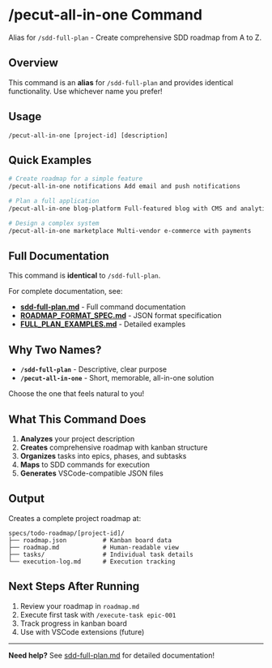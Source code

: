 # /pecut-all-in-one Command

Alias for `/sdd-full-plan` - Create comprehensive SDD roadmap from A to Z.

## Overview

This command is an **alias** for `/sdd-full-plan` and provides identical functionality. Use whichever name you prefer!

## Usage
```
/pecut-all-in-one [project-id] [description]
```

## Quick Examples

```bash
# Create roadmap for a simple feature
/pecut-all-in-one notifications Add email and push notifications

# Plan a full application
/pecut-all-in-one blog-platform Full-featured blog with CMS and analytics

# Design a complex system
/pecut-all-in-one marketplace Multi-vendor e-commerce with payments
```

## Full Documentation

This command is **identical** to `/sdd-full-plan`.

For complete documentation, see:
- **[sdd-full-plan.md](./sdd-full-plan.md)** - Full command documentation
- **[ROADMAP_FORMAT_SPEC.md](../../.sdd/ROADMAP_FORMAT_SPEC.md)** - JSON format specification
- **[FULL_PLAN_EXAMPLES.md](../../.sdd/FULL_PLAN_EXAMPLES.md)** - Detailed examples

## Why Two Names?

- **`/sdd-full-plan`** - Descriptive, clear purpose
- **`/pecut-all-in-one`** - Short, memorable, all-in-one solution

Choose the one that feels natural to you!

## What This Command Does

1. **Analyzes** your project description
2. **Creates** comprehensive roadmap with kanban structure
3. **Organizes** tasks into epics, phases, and subtasks
4. **Maps** to SDD commands for execution
5. **Generates** VSCode-compatible JSON files

## Output

Creates a complete project roadmap at:
```
specs/todo-roadmap/[project-id]/
├── roadmap.json          # Kanban board data
├── roadmap.md            # Human-readable view
├── tasks/                # Individual task details
└── execution-log.md      # Execution tracking
```

## Next Steps After Running

1. Review your roadmap in `roadmap.md`
2. Execute first task with `/execute-task epic-001`
3. Track progress in kanban board
4. Use with VSCode extensions (future)

---

**Need help?** See [sdd-full-plan.md](./sdd-full-plan.md) for detailed documentation!

